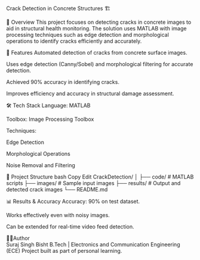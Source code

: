 Crack Detection in Concrete Structures 🏗️

📌 Overview
This project focuses on detecting cracks in concrete images to aid in structural health monitoring. The solution uses MATLAB with image processing techniques such as edge detection and morphological operations to identify cracks efficiently and accurately.

🎯 Features
Automated detection of cracks from concrete surface images.

Uses edge detection (Canny/Sobel) and morphological filtering for accurate detection.

Achieved 90% accuracy in identifying cracks.

Improves efficiency and accuracy in structural damage assessment.

🛠️ Tech Stack
Language: MATLAB

Toolbox: Image Processing Toolbox

Techniques:

Edge Detection

Morphological Operations

Noise Removal and Filtering

📂 Project Structure
bash
Copy
Edit
CrackDetection/
│
├── code/                # MATLAB scripts
├── images/              # Sample input images
├── results/             # Output and detected crack images
└── README.md

📊 Results & Accuracy
Accuracy: 90% on test dataset.

Works effectively even with noisy images.

Can be extended for real-time video feed detection.

🧑‍💻Author  
Suraj Singh Bisht
B.Tech | Electronics and Communication Engineering (ECE)
Project built as part of personal learning.
